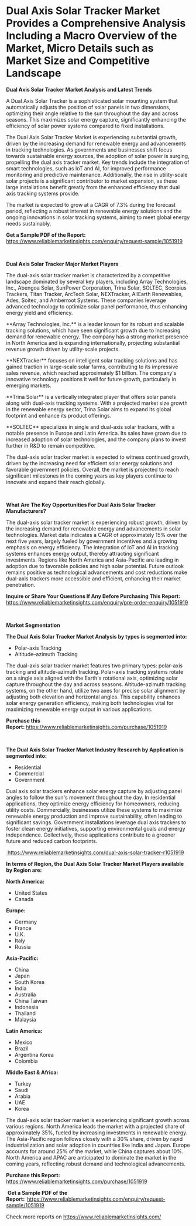 <p><h1>Dual Axis Solar Tracker Market Provides a Comprehensive Analysis Including a Macro Overview of the Market, Micro Details such as Market Size and Competitive Landscape</h1></p><p><strong>Dual Axis Solar Tracker Market Analysis and Latest Trends</strong></p>
<p><p>A Dual Axis Solar Tracker is a sophisticated solar mounting system that automatically adjusts the position of solar panels in two dimensions, optimizing their angle relative to the sun throughout the day and across seasons. This maximizes solar energy capture, significantly enhancing the efficiency of solar power systems compared to fixed installations.</p><p>The Dual Axis Solar Tracker Market is experiencing substantial growth, driven by the increasing demand for renewable energy and advancements in tracking technologies. As governments and businesses shift focus towards sustainable energy sources, the adoption of solar power is surging, propelling the dual axis tracker market. Key trends include the integration of smart technologies, such as IoT and AI, for improved performance monitoring and predictive maintenance. Additionally, the rise in utility-scale solar projects is a significant contributor to market expansion, as these large installations benefit greatly from the enhanced efficiency that dual axis tracking systems provide.</p><p>The market is expected to grow at a CAGR of 7.3% during the forecast period, reflecting a robust interest in renewable energy solutions and the ongoing innovations in solar tracking systems, aiming to meet global energy needs sustainably.</p></p>
<p><strong>Get a Sample PDF of the Report:&nbsp;</strong> <a href="https://www.reliablemarketinsights.com/enquiry/request-sample/1051919?utm_campaign=3204&utm_medium=2&utm_source=Github&utm_content=ia&utm_term=09042025&utm_id=dual-axis-solar-tracker">https://www.reliablemarketinsights.com/enquiry/request-sample/1051919</a></p>
<p>&nbsp;</p>
<p><strong>Dual Axis Solar Tracker Major Market Players</strong></p>
<p><p>The dual-axis solar tracker market is characterized by a competitive landscape dominated by several key players, including Array Technologies, Inc., Abengoa Solar, SunPower Corporation, Trina Solar, SOLTEC, Scorpius Trackers, Titan Tracker, ArcTech Solar, NEXTracker, AllEarth Renewables, Ades, Soitec, and Amberroot Systems. These companies leverage advanced technology to optimize solar panel performance, thus enhancing energy yield and efficiency.</p><p>**Array Technologies, Inc.** is a leader known for its robust and scalable tracking solutions, which have seen significant growth due to increasing demand for renewable energy. The company has a strong market presence in North America and is expanding internationally, projecting substantial revenue growth driven by utility-scale projects.</p><p>**NEXTracker** focuses on intelligent solar tracking solutions and has gained traction in large-scale solar farms, contributing to its impressive sales revenue, which reached approximately $1 billion. The company's innovative technology positions it well for future growth, particularly in emerging markets.</p><p>**Trina Solar** is a vertically integrated player that offers solar panels along with dual-axis tracking systems. With a projected market size growth in the renewable energy sector, Trina Solar aims to expand its global footprint and enhance its product offerings.</p><p>**SOLTEC** specializes in single and dual-axis solar trackers, with a notable presence in Europe and Latin America. Its sales have grown due to increased adoption of solar technologies, and the company plans to invest further in R&D to remain competitive.</p><p>The dual-axis solar tracker market is expected to witness continued growth, driven by the increasing need for efficient solar energy solutions and favorable government policies. Overall, the market is projected to reach significant milestones in the coming years as key players continue to innovate and expand their reach globally.</p></p>
<p>&nbsp;</p>
<p><strong>What Are The Key Opportunities For Dual Axis Solar Tracker Manufacturers?</strong></p>
<p><p>The dual-axis solar tracker market is experiencing robust growth, driven by the increasing demand for renewable energy and advancements in solar technologies. Market data indicates a CAGR of approximately 15% over the next five years, largely fueled by government incentives and a growing emphasis on energy efficiency. The integration of IoT and AI in tracking systems enhances energy output, thereby attracting significant investments. Regions like North America and Asia-Pacific are leading in adoption due to favorable policies and high solar potential. Future outlook remains positive as technological advancements and cost reductions make dual-axis trackers more accessible and efficient, enhancing their market penetration.</p></p>
<p><strong>Inquire or Share Your Questions If Any Before Purchasing This Report:</strong> <a href="https://www.reliablemarketinsights.com/enquiry/pre-order-enquiry/1051919?utm_campaign=3204&utm_medium=2&utm_source=Github&utm_content=ia&utm_term=09042025&utm_id=dual-axis-solar-tracker">https://www.reliablemarketinsights.com/enquiry/pre-order-enquiry/1051919</a></p>
<p>&nbsp;</p>
<p><strong>Market Segmentation</strong></p>
<p><strong>The Dual Axis Solar Tracker Market Analysis by types is segmented into:</strong></p>
<p><ul><li>Polar-axis Tracking</li><li>Altitude–azimuth Tracking</li></ul></p>
<p><p>The dual-axis solar tracker market features two primary types: polar-axis tracking and altitude-azimuth tracking. Polar-axis tracking systems rotate on a single axis aligned with the Earth's rotational axis, optimizing solar capture throughout the day and across seasons. Altitude-azimuth tracking systems, on the other hand, utilize two axes for precise solar alignment by adjusting both elevation and horizontal angles. This capability enhances solar energy generation efficiency, making both technologies vital for maximizing renewable energy output in various applications.</p></p>
<p><strong>Purchase this Report:&nbsp;</strong><a href="https://www.reliablemarketinsights.com/purchase/1051919?utm_campaign=3204&utm_medium=2&utm_source=Github&utm_content=ia&utm_term=09042025&utm_id=dual-axis-solar-tracker">https://www.reliablemarketinsights.com/purchase/1051919</a></p>
<p>&nbsp;</p>
<p><strong>The Dual Axis Solar Tracker Market Industry Research by Application is segmented into:</strong></p>
<p><ul><li>Residential</li><li>Commercial</li><li>Government</li></ul></p>
<p><p>Dual axis solar trackers enhance solar energy capture by adjusting panel angles to follow the sun's movement throughout the day. In residential applications, they optimize energy efficiency for homeowners, reducing utility costs. Commercially, businesses utilize these systems to maximize renewable energy production and improve sustainability, often leading to significant savings. Government installations leverage dual axis trackers to foster clean energy initiatives, supporting environmental goals and energy independence. Collectively, these applications contribute to a greener future and reduced carbon footprints.</p></p>
<p><a href="https://www.reliablemarketinsights.com/dual-axis-solar-tracker-r1051919?utm_campaign=3204&utm_medium=2&utm_source=Github&utm_content=ia&utm_term=09042025&utm_id=dual-axis-solar-tracker">&nbsp;https://www.reliablemarketinsights.com/dual-axis-solar-tracker-r1051919</a></p>
<p><strong>In terms of Region, the Dual Axis Solar Tracker Market Players available by Region are:</strong></p>
<p>
    <p> <strong> North America: </strong>
        <ul>
            <li>United States</li>
            <li>Canada</li>
        </ul>
        </p> 
    <p> <strong> Europe: </strong>
        <ul>
            <li>Germany</li>
            <li>France</li>
            <li>U.K.</li>
            <li>Italy</li>
            <li>Russia</li>
        </ul>
        </p> 
    <p> <strong> Asia-Pacific: </strong>
        <ul>
            <li>China</li>
            <li>Japan</li>
            <li>South Korea</li>
            <li>India</li>
            <li>Australia</li>
            <li>China Taiwan</li>
            <li>Indonesia</li>
            <li>Thailand</li>
            <li>Malaysia</li>
        </ul>
        </p> 
    <p> <strong> Latin America: </strong>
        <ul>
            <li>Mexico</li>
            <li>Brazil</li>
            <li>Argentina Korea</li>
            <li>Colombia</li>
        </ul>
        </p> 
    <p> <strong> Middle East & Africa: </strong>
        <ul>
            <li>Turkey</li>
            <li>Saudi</li>
            <li>Arabia</li>
            <li>UAE</li>
            <li>Korea</li>
        </ul>
    </p>
    </p>
<p><p>The dual-axis solar tracker market is experiencing significant growth across various regions. North America leads the market with a projected share of approximately 35%, fueled by increasing investments in renewable energy. The Asia-Pacific region follows closely with a 30% share, driven by rapid industrialization and solar adoption in countries like India and Japan. Europe accounts for around 25% of the market, while China captures about 10%. North America and APAC are anticipated to dominate the market in the coming years, reflecting robust demand and technological advancements.</p></p>
<p><strong>Purchase this Report: </strong><a href="https://www.reliablemarketinsights.com/purchase/1051919?utm_campaign=3204&utm_medium=2&utm_source=Github&utm_content=ia&utm_term=09042025&utm_id=dual-axis-solar-tracker">https://www.reliablemarketinsights.com/purchase/1051919</a></p>
<p>&nbsp;<strong>Get a Sample PDF of the Report:&nbsp;&nbsp;</strong><a href="https://www.reliablemarketinsights.com/enquiry/request-sample/1051919?utm_campaign=3204&utm_medium=2&utm_source=Github&utm_content=ia&utm_term=09042025&utm_id=dual-axis-solar-tracker">https://www.reliablemarketinsights.com/enquiry/request-sample/1051919</a></p>
<p><strong></strong></p>
<p>Check more reports on <a href="https://www.reliablemarketinsights.com/?utm_campaign=3204&utm_medium=2&utm_source=Github&utm_content=ia&utm_term=09042025&utm_id=dual-axis-solar-tracker">https://www.reliablemarketinsights.com/</a></p>